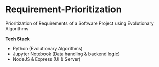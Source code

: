 # Requirement-Prioritization
Prioritization of Requirements of a Software Project using Evolutionary Algorithms

**Tech Stack**
- Python (Evolutionary Algorithms)
- Jupyter Notebook (Data handling & backend logic)
- NodeJS & Express (UI & Server)